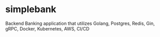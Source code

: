 # simplebank

Backend Banking application that utilizes Golang, Postgres, Redis, Gin, gRPC, Docker, Kubernetes, AWS, CI/CD